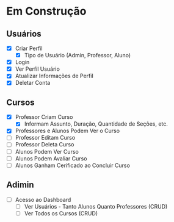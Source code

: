 # Em Construção

## Usuários

- [x] Criar Perfil
  - [x] Tipo de Usuário (Admin, Professor, Aluno)
- [x] Login
- [x] Ver Perfil Usuário
- [x] Atualizar Informações de Perfil
- [x] Deletar Conta

## Cursos

- [x] Professor Criam Curso
  - [x] Informam Assunto, Duração, Quantidade de Seções, etc.
- [x] Professores e Alunos Podem Ver o Curso
- [ ] Professor Editam Curso
- [ ] Professor Deleta Curso
- [ ] Alunos Podem Ver Curso
- [ ] Alunos Podem Avaliar Curso
- [ ] Alunos Ganham Cerificado ao Concluir Curso

## Adimin

- [ ] Acesso ao Dashboard
  - [ ] Ver Usuários - Tanto Alunos Quanto Professores (CRUD)
  - [ ] Ver Todos os Cursos (CRUD)
